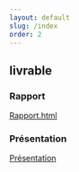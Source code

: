 ```yaml
---
layout: default
slug: /index
order: 2
---
```


 <!--  -->


 
## livrable

### Rapport 
[Rapport.html](https://labs-web.github.io/lab-git/)

### Présentation 
[Présentation]()